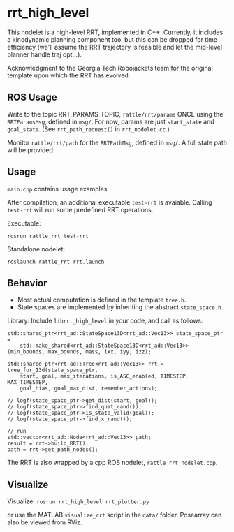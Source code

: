 # rrt_high_level
This nodelet is a high-level RRT, implemented in C++. Currently, it includes a kinodynamic planning component too, but this
can be dropped for time efficiency (we'll assume the RRT trajectory is feasible and let the mid-level planner handle traj opt...).

Acknowledgment to the Georgia Tech Robojackets team for the original template upon which the RRT has evolved.

## ROS Usage
Write to the topic RRT_PARAMS_TOPIC, `rattle/rrt/params` ONCE using the `RRTParamsMsg`, defined in `msg/`. For now, params are just `start_state` and `goal_state`.
(See `rrt_path_request()` in `rrt_nodelet.cc`.)

Monitor `rattle/rrt/path` for the `RRTPathMsg`, defined in `msg/`. A full state path will be provided.


## Usage
`main.cpp` contains usage examples. 

After compilation, an additional executable `test-rrt` is avaiable. Calling `test-rrt` will run some predefined RRT operations.

Executable:

`rosrun rattle_rrt test-rrt`

Standalone nodelet:

`roslaunch rattle_rrt rrt.launch`


## Behavior
- Most actual computation is defined in the template `tree.h`. 
- State spaces are implemented by inheriting the abstract `state_space.h`.

Library:
Include `librrt_high_level` in your code, and call as follows:

```
std::shared_ptr<rrt_ad::StateSpace13D<rrt_ad::Vec13>> state_space_ptr =
    std::make_shared<rrt_ad::StateSpace13D<rrt_ad::Vec13>> (min_bounds, max_bounds, mass, ixx, iyy, izz);

std::shared_ptr<rrt_ad::Tree<rrt_ad::Vec13>> rrt =
tree_for_13d(state_space_ptr,
    start, goal, max_iterations, is_ASC_enabled, TIMESTEP, MAX_TIMESTEP,
    goal_bias, goal_max_dist, remember_actions);

// logf(state_space_ptr->get_dist(start, goal));
// logf(state_space_ptr->find_quat_rand());
// logf(state_space_ptr->is_state_valid(goal));
// logf(state_space_ptr->find_x_rand());

// run
std::vector<rrt_ad::Node<rrt_ad::Vec13>> path;
result = rrt->build_RRT();
path = rrt->get_path_nodes();
```

The RRT is also wrapped by a cpp ROS nodelet, `rattle_rrt_nodelet.cpp`.


## Visualize
Visualize:
`rosrun rrt_high_level rrt_plotter.py`

or use the MATLAB `visualize_rrt` script in the `data/` folder. Posearray can also be viewed from RViz.